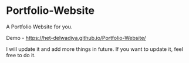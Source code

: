 # Portfolio-Website
 A Portfolio Website for you.
 
 Demo - https://het-delwadiya.github.io/Portfolio-Website/
 
 I will update it and add more things in future. If you want to update it, feel free to do it. 
